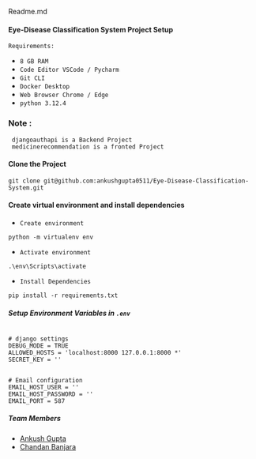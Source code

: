 Readme.md
#### Eye-Disease Classification System Project Setup
`Requirements:`<br>
- `8 GB RAM`<br>
- `Code Editor VSCode / Pycharm`<br>
- `Git CLI`<br>
- `Docker Desktop`<br>
- `Web Browser Chrome / Edge`<br>
- `python 3.12.4`<br>
  
### Note :
```
 djangoauthapi is a Backend Project
 medicinerecommendation is a fronted Project
```

#### Clone the Project
```
git clone git@github.com:ankushgupta0511/Eye-Disease-Classification-System.git
```


#### Create virtual environment and install dependencies
- `Create environment`<br>
```
python -m virtualenv env
```

- `Activate environment`<br>
```
.\env\Scripts\activate
```

- `Install Dependencies`<br>
```
pip install -r requirements.txt
```


##### Setup Environment Variables in `.env` 
```

# django settings
DEBUG_MODE = TRUE
ALLOWED_HOSTS = 'localhost:8000 127.0.0.1:8000 *'
SECRET_KEY = ''


# Email configuration
EMAIL_HOST_USER = ''
EMAIL_HOST_PASSWORD = ''
EMAIL_PORT = 587

```

##### Team Members
- [Ankush Gupta](https://github.com/ankushgupta0511/)
- [Chandan Banjara](https://github.com/ChandanBanjara/)
